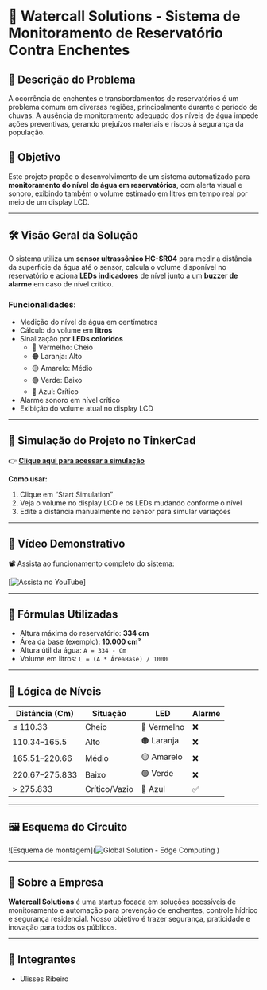 # 🌊 Watercall Solutions - Sistema de Monitoramento de Reservatório Contra Enchentes

## 📌 Descrição do Problema

A ocorrência de enchentes e transbordamentos de reservatórios é um problema comum em diversas regiões, principalmente durante o período de chuvas. A ausência de monitoramento adequado dos níveis de água impede ações preventivas, gerando prejuízos materiais e riscos à segurança da população.

## 🎯 Objetivo

Este projeto propõe o desenvolvimento de um sistema automatizado para **monitoramento do nível de água em reservatórios**, com alerta visual e sonoro, exibindo também o volume estimado em litros em tempo real por meio de um display LCD.

---

## 🛠️ Visão Geral da Solução

O sistema utiliza um **sensor ultrassônico HC-SR04** para medir a distância da superfície da água até o sensor, calcula o volume disponível no reservatório e aciona **LEDs indicadores** de nível junto a um **buzzer de alarme** em caso de nível crítico.

### Funcionalidades:

- Medição do nível de água em centímetros
- Cálculo do volume em **litros**
- Sinalização por **LEDs coloridos**
  - 🔴 Vermelho: Cheio
  - 🟠 Laranja: Alto
  - 🟡 Amarelo: Médio
  - 🟢 Verde: Baixo
  - 🔵 Azul: Crítico
- Alarme sonoro em nível crítico
- Exibição do volume atual no display LCD

---

## 🧪 Simulação do Projeto no TinkerCad

👉 **[Clique aqui para acessar a simulação](https://www.tinkercad.com/things/baqUQUgbciy-global-solution-edge-computing)**

**Como usar:**
1. Clique em “Start Simulation”
2. Veja o volume no display LCD e os LEDs mudando conforme o nível
3. Edite a distância manualmente no sensor para simular variações

---

## 🎥 Vídeo Demonstrativo

📽️ Assista ao funcionamento completo do sistema:

[![Assista no YouTube](https://www.youtube.com/watch?v=o-YUa1AFCP0)]

---

## 📐 Fórmulas Utilizadas

- Altura máxima do reservatório: **334 cm**
- Área da base (exemplo): **10.000 cm²**
- Altura útil da água: `A = 334 - Cm`
- Volume em litros: `L = (A * ÁreaBase) / 1000`

---

## 🧾 Lógica de Níveis

| Distância (Cm) | Situação         | LED          | Alarme |
|----------------|------------------|--------------|--------|
| ≤ 110.33       | Cheio            | 🔴 Vermelho  | ❌     |
| 110.34–165.5   | Alto             | 🟠 Laranja   | ❌     |
| 165.51–220.66  | Médio            | 🟡 Amarelo   | ❌     |
| 220.67–275.833 | Baixo            | 🟢 Verde     | ❌     |
| > 275.833      | Crítico/Vazio    | 🔵 Azul      | ✅     |

---

## 🖼️ Esquema do Circuito

![Esquema de montagem](![Global Solution - Edge Computing](https://github.com/user-attachments/assets/f7985c60-a6a9-4f88-9635-1bea8e4bc75d)
)

---
## 🏢 Sobre a Empresa

**Watercall Solutions** é uma startup focada em soluções acessíveis de monitoramento e automação para prevenção de enchentes, controle hídrico e segurança residencial. Nosso objetivo é trazer segurança, praticidade e inovação para todos os públicos.

---

## 👥 Integrantes

- Ulisses Ribeiro

